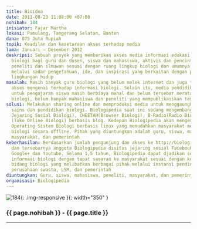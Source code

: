 ```yaml
---
title: Bioidea
date: 2011-08-23 11:08:00 +07:00
nohibah: 184
inisiator: Fajar Martha
lokasi: Pamulang, Tangerang Selatan, Banten
dana: 875 Juta Rupiah
topik: Keadilan dan kesetaraan akses terhadap media
lama: Januari – Desember 2012
deskripsi: Sebuah proyek yang memberikan akses media informasi edukasi dan edusains
  biologi bagi guru dan dosen, siswa dan mahasiswa, aktivis dan pencinta lingkungan,
  peneliti dan ilmuwan sesuai dengan ruang lingkup biologi dan umumnya bagi masyarakat
  melalui sadar pengetahuan, ide, dan inspirasi yang berkaitan dengan pentingnya menjaga
  lingkungan hidup
masalah: Masih banyak guru biologi yang belum melek internet dan juga terdapat keterbatasan
  akses mengenai terhadap informasi biologi. Selain itu, media pendidikan biologi
  untuk pengajaran siswa masih berbiaya mahal dan belum tersebar merata. Dalam sains
  biologi, belum banyak mahasiswa dan peneliti yang mempublikasikan temuannya di Indonesia
solusi: Melakukan sharing online dan memproduksi media untuk menggaungkan informasi
  sains dan pendidikan biologi. Biologipedia saat ini sedang mengembangkan KUMBO(Situs
  Jejaring Sosial Biologi), CHEETAH(Browser Biologi), B-Radio(Radio Biologi) dan KLONING
  (Toko Online Biologi) berbasis blog. Kedepan Biologipedia akan mengembagkan BIOX,
  Operating Sistem Biologi berbasis linux yang memudahkan masyarakat mengakses pengetahuan
  biologi secara offline. Pihak yang diuntungkan adalah guru, siswa, mahasiswa, peneliti,
  masyarakat, dan pemerintah
keberhasilan: Berdasarkan jumlah pengunjung dan akses ke http://biologipedia.blogspot.com
  dan tersebarnya anggota Biologipedia disitus jejaring sosial Facebook, Twitter,
  Google+ dan Youtube. Selama 1,5 tahun, Biologipedia dapat djadikan sebagai penyampaian
  informasi biologi dengan tepat sasaran ke masyarakat sesuai dengan kebutuhan dalam
  bidang biologi yang melibatkan berbagai pihak melalui instansi pendidikan sekolah,
  perusahaan swasta, LSM, dan pemerintah
diuntungkan: Guru, siswa, mahasiswa, peneliti, masyarakat, dan pemerintah
organisasi: Biologipedia
---
```


![184](/static/img/hibahcmb/184.png){: .img-responsive }{: width="350" }

### {{ page.nohibah }} - {{ page.title }}

---
